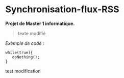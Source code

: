 Synchronisation-flux-RSS
========================

**Projet de Master 1 informatique.**

> texte modifié

*Exemple de code :*
```
while(true){
   doNothing();
}
```
test modification
